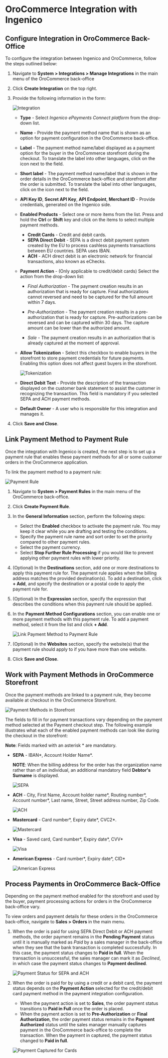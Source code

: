 # OroCommerce Integration with Ingenico

## Configure Integration in OroCommerce Back-Office

To configure the integration between Ingenico and OroCommerce, follow the steps outlined below: 

1. Navigate to **System > Integrations > Manage Integrations** in the main menu of the OroCommerce back-office
2. Click **Create Integration** on the top right.
3. Provide the following information in the form:

   ![Integration](img/integration.png)

   * **Type** - Select *Ingenico ePayments Connect platform* from the drop-down list.
   * **Name** - Provide the payment method name that is shown as an option for payment configuration in the OroCommerce back-office.
   * **Label** - The payment method name/label displayed as a payment option for the buyer in the OroCommerce storefront during the checkout. To translate the label into other languages, click on the icon next to the field.
   * **Short label** - The payment method name/label that is shown in the order details in the OroCommerce back-office and storefront after the order is submitted. To translate the label into other languages, click on the icon next to the field.
   * **API Key ID**, **Secret API Key**, **API Endpoint**, **Merchant ID** - Provide credentials, generated on the Ingenico side.
   * **Enabled Products** - Select one or more items from the list. Press and hold the **Ctrl** or **Shift** key and click on the items to select multiple payment methods.
   
     * **Credit Cards** - Credit and debit cards. 
     * **SEPA Direct Debit** - SEPA is a direct debit payment system created by the EU to process cashless payments transactions between EU countries. SEPA uses IBAN.
     * **ACH** -  ACH direct debit is an electronic network for financial transactions, also known as eChecks.
     
   * **Payment Action** - (Only applicable to credit/debit cards) Select the action from the drop-down list:
   
     * *Final Authorization* - The payment creation results in an authorization that is ready for capture. Final authorizations cannot reversed and need to be captured for the full amount within 7 days.
        
     * *Pre-Authorization* - The payment creation results in a pre-authorization that is ready for capture. Pre-authorizations can be reversed and can be captured within 30 days. The capture amount can be lower than the authorized amount.
        
     * *Sale* - The payment creation results in an authorization that is already captured at the moment of approval.

   * **Allow Tokenization** - Select this checkbox to enable buyers in the storefront to store payment credentials for future payments. Enabling this option does not affect guest buyers in the storefront.
   
     ![Tokenization](img/tokenization.png)
     
   * **Direct Debit Text** - Provide the description of the transaction displayed on the customer bank statement to assist the customer in recognizing the transaction. This field is mandatory if you selected SEPA and ACH payment methods.
   * **Default Owner** - A user who is responsible for this integration and manages it.
   
4. Click **Save and Close**.

## Link Payment Method to Payment Rule

Once the integration with Ingenico is created, the next step is to set up a payment rule that enables these payment methods for all or some customer orders in the OroCommerce application.

To link the payment method to a payment rule:

![Payment Rule](img/payment-rule-add-method.png)

1. Navigate to **System > Payment Rules** in the main menu of the OroCommerce back-office. 
2. Click **Create Payment Rule**. 
3. In the **General Information** section, perform the following steps:
   
   * Select the **Enabled** checkbox to activate the payment rule. You may keep it clear while you are drafting and testing the conditions.
   * Specify the payment rule name and sort order to set the priority compared to other payment rules.
   * Select the payment currency.
   * Select **Stop Further Rule Processing** if you would like to prevent applying other payment rules with lower priority.

4. (Optional) In the **Destinations** section, add one or more destinations to apply this payment rule for. The payment rule applies when the billing address matches the provided destination(s). To add a destination, click **+ Add**, and specify the destination or a postal code to apply the payment rule for.
   
5. (Optional) In the **Expression** section, specify the expression that describes the conditions when this payment rule should be applied. 
   
6. In the **Payment Method Configurations** section, you can enable one or more payment methods with this payment rule. To add a payment method, select it from the list and click **+ Add**.

   ![Link Payment Method to Payment Rule](img/payment-rule-add-method.png)
   
7. (Optional) In the **Websites** section, specify the website(s) that the payment rule should apply to if you have more than one website. 
   
8. Click **Save and Close**.

## Work with Payment Methods in OroCommerce Storefront

Once the payment methods are linked to a payment rule, they become available at checkout in the OroCommerce Storefront.

![Payment Methods in Storefront](img/payment-methods-storefront.png)

The fields to fill in for payment transactions vary depending on the payment method selected at the Payment checkout step. The following example illustrates what each of the enabled payment methods can look like during the checkout in the storefront:

**Note**: Fields marked with an asterisk * are mandatory.

* **SEPA** - IBAN*, Account Holder Name*. 

  **NOTE**: When the billing address for the order has the organization name rather than of an individual, an additional mandatory field **Debtor's Surname** is displayed.

  ![SEPA](img/sepa.png)
  
* **ACH** - City, First Name, Account holder name*, Routing number*, Account number*, Last name, Street, Street address number, Zip Code.

  ![ACH](img/ach.png)
  
* **Mastercard** - Card number*, Expiry date*, CVC2*.

  ![Mastercard](img/mastercard.png)    
    
* **Visa** - Saved card, Card number*, Expiry date*, CVV*

  ![Visa](img/visa.png)
  
* **American Express** - Card number*, Expiry date*, CID*

  ![American Express](img/american-express.png)

## Process Payments in OroCommerce Back-Office

Depending on the payment method enabled for the storefront and used by the buyer, payment processing actions for orders in the OroCommerce back-office vary.

To view orders and payment details for these orders in the OroCommerce back-office, navigate to **Sales > Orders** in the main menu.

1. When the order is paid for using SEPA Direct Debit or ACH payment methods, the order payment remains in the **Pending Payment** status until it is manually marked as *Paid* by a sales manager in the back-office when they see that the bank transaction is completed successfully. In this case, the payment status changes to **Paid in full**. When the transaction is unsuccessful, the sales manager can mark it as *Declined*, in which case the payment status changes to **Payment declined**.

   ![Payment Status for SEPA and ACH](img/payment-status-sepa-ach.png)
   
2. When the order is paid for by using a credit or a debit card, the payment status depends on the **Payment Action** selected for the credit/debit card payment method in the payment integration configuration.

   * When the payment action is set to **Sales**, the order payment status transitions to **Paid in Full** once the order is placed. 
   * When the payment action is set to **Pre-Authorization** or **Final Authorization**, the order payment status remains in the **Payment Authorized** status until the sales manager manually captures payment in the OroCommerce back-office to complete the transaction. When the payment in captured, the payment status changed to **Paid in full**.

   ![Payment Captured for Cards](img/payment-capture.png)
